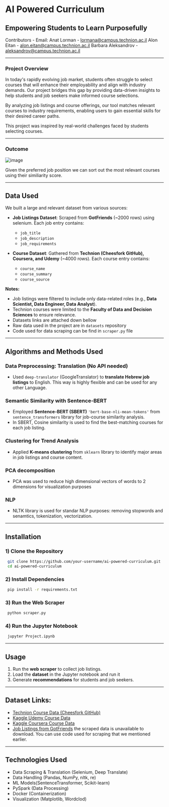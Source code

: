 # AI Powered Curriculum

## Empowering Students to Learn Purposefully

Contributors - Email:
Anat Lorman - lormana@campus.technion.ac.il
Alon Eitan - alon.eitan@campus.technion.ac.il
Barbara Aleksandrov - aleksandrov@campus.technion.ac.il


---

### Project Overview
In today's rapidly evolving job market, students often struggle to select courses that will enhance their employability and align with industry demands. Our project bridges this gap by providing data-driven insights to help students and job seekers make informed course selections.

By analyzing job listings and course offerings, our tool matches relevant courses to industry requirements, enabling users to gain essential skills for their desired career paths.

This project was inspired by real-world challenges faced by students selecting courses.

---
### Outcome
![image](https://github.com/user-attachments/assets/c3d568f1-adc9-4ac1-bcfb-123069e4f7ef)

Given the preferred job position we can sort out the most relevant courses using their similiarity score. 

---

## **Data Used**
We built a large and relevant dataset from various sources:
- **Job Listings Dataset**: Scraped from **GotFriends** (~2000 rows) using selenium. Each job entry contains:
  - `job_title`
  - `job_description`
  - `job_requirements`
        
- **Course Dataset**: Gathered from **Technion (Cheesfork GitHub), Coursera, and Udemy** (~4000 rows). Each course entry contains:
  - `course_name`
  - `course_summary`
  - `course_source`

**Notes:**
- Job listings were filtered to include only data-related roles (e.g., **Data Scientist, Data Engineer, Data Analyst**).
- Technion courses were limited to the **Faculty of Data and Decision Sciences** to ensure relevance.
- Datasets links are attached down bellow
- Raw data used in the project are in `datasets` repository 
- Code used for data scraping can be find in `scraper.py` file

---

## **Algorithms and Methods Used**
### Data Preprocessing: Translation (No API needed)
- Used `deep-translator` (GoogleTranslator) to **translate Hebrew job listings** to English. This way is highly flexible and can be used for any other Language.

### Semantic Similarity with Sentence-BERT
- Employed **Sentence-BERT (SBERT)** `'bert-base-nli-mean-tokens'` from `sentence_transformers` library for job-course similarity analysis.
- In SBERT, Cosine similarity is used to find the best-matching courses for each job listing.

### Clustering for Trend Analysis
- Applied **K-means clustering** from `sklearn` library to identify major areas in job listings and course content.

### PCA decomposition
- PCA was used to reduce high dimensional vectors of words to 2 dimensions for visualization purposes

### NLP
- NLTK library is used for standar NLP purposes: removing stopwords and senamtics, tokenization, vectorization.

---

## **Installation**
### 1) Clone the Repository
```sh
 git clone https://github.com/your-username/ai-powered-curriculum.git
 cd ai-powered-curriculum
```
### 2) Install Dependencies
```sh
 pip install -r requirements.txt
```
### 3) Run the Web Scraper
```sh
 python scraper.py
```
### 4) Run the Jupyter Notebook
```sh
 jupyter Project.ipynb
```
---

## **Usage**
1. Run the **web scraper** to collect job listings. 
2. Load the **dataset** in the Jupyter notebook and run it
3. Generate **recommendations** for students and job seekers.

---
## **Dataset Links**:
- [Technion Course Data (Cheesfork GitHub)](https://github.com/michael-maltsev/technion-sap-info-fetcher)
- [Kaggle Udemy Course Data](https://www.kaggle.com/datasets/suddharshan/best-data-science-courses-udemy)
- [Kaggle Coursera Course Data](https://www.kaggle.com/datasets/tianyimasf/coursera-course-dataset)
- [Job Listings from GotFriends](https://www.gotfriends.co.il/) the scraped data is unavailable to download. You can use code used for scraping that we mentioned earlier. 

---

## Technologies Used
- Data Scraping & Translation (Selenium, Deep Translate)
- Data Handling (Pandas, NumPy, nltk, re)
- ML Models(SentenceTransformer, Scikit-learn)
- PySpark (Data Processing)
- Docker (Containerization)
- Visualization (Matplotlib, Wordclod)
